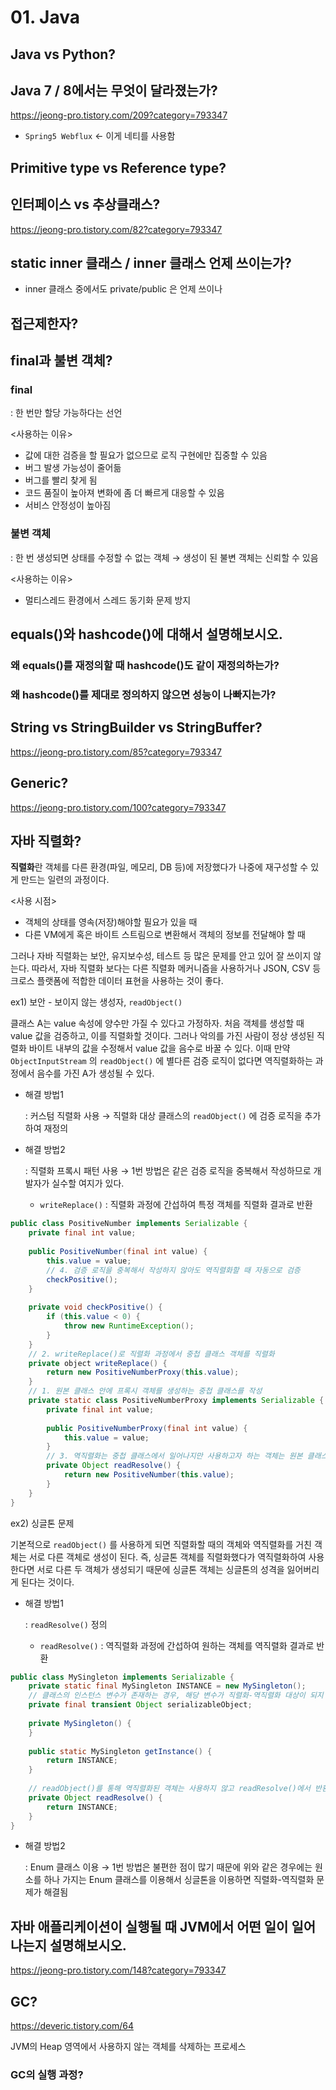 # 01. Java

## Java vs Python?



## Java 7 / 8에서는 무엇이 달라졌는가?

https://jeong-pro.tistory.com/209?category=793347

- `Spring5 Webflux` <- 이게 네티를 사용함



## Primitive type vs Reference type?



## 인터페이스 vs 추상클래스?

https://jeong-pro.tistory.com/82?category=793347



## static inner 클래스 / inner 클래스 언제 쓰이는가?

- inner 클래스 중에서도 private/public 은 언제 쓰이나



## 접근제한자?



## final과 불변 객체?

### final

: 한 번만 할당 가능하다는 선언

<사용하는 이유>

* 값에 대한 검증을 할 필요가 없으므로 로직 구현에만 집중할 수 있음
* 버그 발생 가능성이 줄어듦
* 버그를 빨리 찾게 됨
* 코드 품질이 높아져 변화에 좀 더 빠르게 대응할 수 있음
* 서비스 안정성이 높아짐



### 불변 객체

: 한 번 생성되면 상태를 수정할 수 없는 객체 → 생성이 된 불변 객체는 신뢰할 수 있음

<사용하는 이유>

* 멀티스레드 환경에서 스레드 동기화 문제 방지



## equals()와 hashcode()에 대해서 설명해보시오.

### 왜 equals()를 재정의할 때 hashcode()도 같이 재정의하는가?

### 왜 hashcode()를 제대로 정의하지 않으면 성능이 나빠지는가?





## String vs StringBuilder vs StringBuffer?

https://jeong-pro.tistory.com/85?category=793347



## Generic?

https://jeong-pro.tistory.com/100?category=793347



## 자바 직렬화?

**직렬화**란 객체를 다른 환경(파일, 메모리, DB 등)에 저장했다가 나중에 재구성할 수 있게 만드는 일련의 과정이다.

<사용 시점>

* 객체의 상태를 영속(저장)해야할 필요가 있을 때
* 다른 VM에게 혹은 바이트 스트림으로 변환해서 객체의 정보를 전달해야 할 때

그러나 자바 직렬화는 보안, 유지보수성, 테스트 등 많은 문제를 안고 있어 잘 쓰이지 않는다. 따라서, 자바 직렬화 보다는 다른 직렬화 메커니즘을 사용하거나 JSON, CSV 등 크로스 플랫폼에 적합한 데이터 표현을 사용하는 것이 좋다.

ex1) 보안 - 보이지 않는 생성자, `readObject()`

클래스 A는 value 속성에 양수만 가질 수 있다고 가정하자. 처음 객체를 생성할 때 value 값을 검증하고, 이를 직렬화할 것이다. 그러나 악의를 가진 사람이 정상 생성된 직렬화 바이트 내부의 값을 수정해서 value 값을 음수로 바꿀 수 있다. 이때 만약 `ObjectInputStream` 의 `readObject()` 에 별다른 검증 로직이 없다면 역직렬화하는 과정에서 음수를 가진 A가 생성될 수 있다.

* 해결 방법1

  : 커스텀 직렬화 사용 → 직렬화 대상 클래스의 `readObject()` 에 검증 로직을 추가하여 재정의

* 해결 방법2

  : 직렬화 프록시 패턴 사용 → 1번 방법은 같은 검증 로직을 중복해서 작성하므로 개발자가 실수할 여지가 있다.

  * `writeReplace()` : 직렬화 과정에 간섭하여 특정 객체를 직렬화 결과로 반환

~~~ java
public class PositiveNumber implements Serializable {
    private final int value;
    
    public PositiveNumber(final int value) {
        this.value = value;
        // 4. 검증 로직을 중복해서 작성하지 않아도 역직렬화할 때 자동으로 검증
        checkPositive();
    }
    
    private void checkPositive() {
        if (this.value < 0) {
            throw new RuntimeException();
        }
    }
    // 2. writeReplace()로 직렬화 과정에서 중첩 클래스 객체를 직렬화
    private object writeReplace() {
        return new PositiveNumberProxy(this.value);
    }
    // 1. 원본 클래스 안에 프록시 객체를 생성하는 중첩 클래스를 작성
    private static class PositiveNumberProxy implements Serializable {
        private final int value;
        
        public PositiveNumberProxy(final int value) {
        	this.value = value;
    	}
        // 3. 역직렬화는 중첩 클래스에서 일어나지만 사용하고자 하는 객체는 원본 클래스이므로 readResolve()를 정의하여 원본 클래스의 객체를 생성
        private Object readResolve() {
            return new PositiveNumber(this.value);
        }
    }
}
~~~



ex2) 싱글톤 문제

기본적으로 `readObject()` 를 사용하게 되면 직렬화할 때의 객체와 역직렬화를 거친 객체는 서로 다른 객체로 생성이 된다. 즉, 싱글톤 객체를 직렬화했다가 역직렬화하여 사용한다면 서로 다른 두 객체가 생성되기 때문에 싱글톤 객체는 싱글톤의 성격을 잃어버리게 된다는 것이다.

* 해결 방법1

  : `readResolve()` 정의

  * `readResolve()` : 역직렬화 과정에 간섭하여 원하는 객체를 역직렬화 결과로 반환

~~~ java
public class MySingleton implements Serializable {
    private static final MySingleton INSTANCE = new MySingleton();
    // 클래스의 인스턴스 변수가 존재하는 경우, 해당 변수가 직렬화-역직렬화 대상이 되지 않도록 transient 예약어를 사용.(사용하지 않으면 참조 필드의 영역값을 훔쳐오는 행위가 가능해지기 때문)
    private final transient Object serializableObject;
    
    private MySingleton() {
    }
    
    public static MySingleton getInstance() {
        return INSTANCE;
    }
    
    // readObject()를 통해 역직렬화된 객체는 사용하지 않고 readResolve()에서 반환하는 객체를 사용
    private Object readResolve() {
        return INSTANCE;
    }
}
~~~

* 해결 방법2

  : Enum 클래스 이용 → 1번 방법은 불편한 점이 많기 때문에 위와 같은 경우에는 원소를 하나 가지는 Enum 클래스를 이용해서 싱글톤을 이용하면 직렬화-역직렬화 문제가 해결됨



## 자바 애플리케이션이 실행될 때 JVM에서 어떤 일이 일어나는지 설명해보시오.

https://jeong-pro.tistory.com/148?category=793347



## GC?

https://deveric.tistory.com/64

JVM의 Heap 영역에서 사용하지 않는 객체를 삭제하는 프로세스

### GC의 실행 과정?